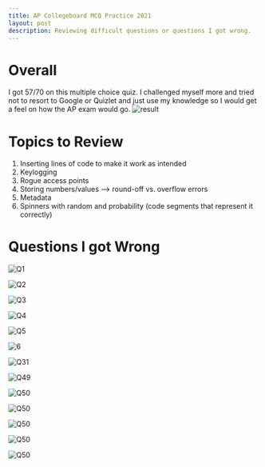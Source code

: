 ```yaml
---
title: AP Collegeboard MCQ Practice 2021 
layout: post 
description: Reviewing difficult questions or questions I got wrong.
---
```

# Overall
I got 57/70 on this multiple choice quiz. I challenged myself more and tried not to resort to Google or Quizlet and just use my knowledge so I would get a feel on how the AP exam would go.
![result]({{site.baseurl}}/images/MC2021.png)

# Topics to Review
1. Inserting lines of code to make it work as intended
2. Keylogging
3. Rogue access points
4. Storing numbers/values --> round-off vs. overflow errors
5. Metadata
6. Spinners with random and probability (code segments that represent it correctly)


# Questions I got Wrong
![Q1]({{site.baseurl}}/images/gameboard.png)

![Q2]({{site.baseurl}}/images/movebot.png)

![Q3]({{site.baseurl}}/images/weakpwd.png)

![Q4]({{site.baseurl}}/images/codebot.png)

![Q5]({{site.baseurl}}/images/iteration.png)

![6]({{site.baseurl}}/images/infiniteloop.png)

![Q31]({{site.baseurl}}/images/keylogging.png)

![Q49]({{site.baseurl}}/images/storingnum.png)

![Q50]({{site.baseurl}}/images/rogue.png)

![Q50]({{site.baseurl}}/images/metadata.png)

![Q50]({{site.baseurl}}/images/boolean.png)

![Q50]({{site.baseurl}}/images/bonuspoints.png)

![Q50]({{site.baseurl}}/images/spinner.png)
